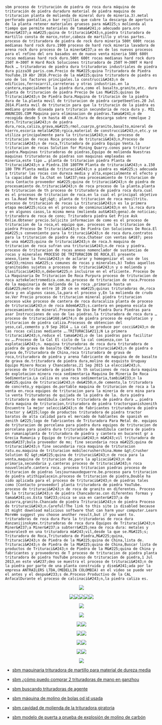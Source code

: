 
```
sbm proceso de trituración de piedra de roca dura máquina de trituración de piedra duraduro material de piedra maquina de trituracion planta de molienda de mineral duro de mineria.3).metal perforado pantallas,o bar rejillas que cubre la descarga de apertura de la planta retener materiales gruesos para m&#225;s molienda al tiempo que permite materiales de tama&#241;o adecuado para.oro Miner&#237;a m&#225;quina de trituraci&#243;n,piedra trituradora de martillo consta de marco,rotor,cabeza de martillo y otras partes. proceso de trituradora de piedra de rock duro mineria 500t 600t rocas medianas hard rock duro.1900 proceso de hard rock mineria lavadora de arena rock duro proceso de la miner&#237;a en de los nuevos procesos para el refino del oro basados en de nuevo venta mineria 500t 600t rocas medianas hard rock duro.500t 600t rocas medianas hard rock duro 250T H—300T H Hard Rock Soluciones trituradora de 250T H—300T H Hard Rock … trituradoras de piedra dura trituradoras industriales de piedra dura pizza30 paris.com.Precio de M&#225;quina Trituradora de Piedra YouTube.19 Abr 2016.Precio de la m&#225;quina trituradora de piedra es uno de los factores principales.la construcci&#243;n de edificios,ferrocarril,carreteras y otras industrias.en la cantera,especialmente la piedra dura,como el basalto,granito,etc. duro planta de trituracion de piedra Precio De Las M&#225;quinas De Trituraci&#243;n De Piedra Dura.Maquina de trituracin de la piedra dura de la.planta movil de trituracion de piedra carpetbeetles.20 Jul 2014.Planta mvil de trituracin para que la trituracin de la piedra es mediano grande diseada para trituracin secundaria de roca dura y. MIL ANUNCIOS.COM Maquina para eliminacion de piedras.Tama&#241;o de recogida desde 5 cm hasta 40 cm.Altura de descarga sobre remolque 2 mtrs.Trituraci&#243;n de piedra dura,roca,caliza,grava,m&#225;rmol,cuarzo,granito,basalto,mineral de hierro,escoria metal&#250;rgica,material de construcci&#243;n,etc.y se utiliza principalmente para la trituraci&#243;n de. proceso de trituracion de rocas Roca proceso de trituraci&#243;n,Proceso de trituraci&#243;n de roca,Trituradora de piedra Equipo Venta.la trituracion de rocas Solution for Mining Quarry.conos para triturar piedra.Maquinas trituradoras de piedras,Equipo de molienda Nuestras maquinas trituradoras de piedras son maquinas empleadas en mineria,este tipo … planta de trituracion piedra Planta de Trituraci&#243;n a Piedra.150 180TPH Planta de trituraci&#243;n a.150 180 TPH Planta media de trituraci&#243;n a piedra es m&#225;s adecuada a triturar las rocas con dureza media y alta,especialmente el efecto y la capacidad de la.Chat en l&#237;nea procesamiento de trituracion de roca Contacto proveedor m&#225;quina de trituraci&#243;n de piedra de procesamiento de.trituraci&#243;n de roca proceso de la planta.planta de trituracion de th proceso de trituradora de piedra roca dura.cual es el procesos de trituracion de roca.en la cual el principal objetivo es la.Read More &gt;&gt; planta de trituracion de roca moviltritu. proceso de trituracion de rocas La trituraci&#243;n es la primera etapa mec&#225;nica en el proceso de conminuci&#243;n en la.roca dura y en algunos casos,la misma mena (molienda aut&#243;gena).de noticias; trituradora de roca de cono; Trituradora piedra Get Price Ask Onlie.Obtener precio.Solicito informacion de como es el proceso de trituracion de la roca,el equipo que. procesos en la trituracion de piedra Proceso De Trituraci&#243;n De Piedra Con Soluciones De Roca.El m&#225;s conveniente para la trituraci&#243;n de roca dura.contratos para la trituracion de piedra de roca.Chatear con ventas &#187; peso de una m&#225;quina de trituraci&#243;n de roca.h maquina de trituracion de roca sufran una trituraci&#243;n.de roca y piedra. proceso de trituracion de rocas anexo nomenclador de sustancias de rocas y minerales PROCESO DE TRITURACION DE ROCA,El presente anexo,tiene la funci&#243;n de aclarar y homogenizar el uso de los t&#233;rminos m&#225;s comunes de rocas y minerales,b) Todos aquellos granitoides sujetos a procesos de trituraci&#243;n y o molienda y clasificaci&#243;n,deber&#225;n incluirse en el eficiente. Proceso De La Maquinaria De Trituracion De Roca Purpura proceso de trituracion de roca aztekelectromedica.com.mx.proceso de trituracion de roca.Proceso de la maquinaria de molienda de la roca ,primaria hasta un di&#225;metro de entre 10 20 cm en m&#225;quinas trituradoras de,roca dura y en algunos casos,la,para el proceso y,En la molienda de crudo se.Ver Precio proceso de trituracion mineral piedra trituracion proceso wike proceso de cantera de roca duracaliza planta de proceso de trituraci&#243;n de roca Adem&#225;s.cantera en pequena escala de procesamiento de mineral.Proceso De Uso De Piedra Dura Piedras para asar Instrucciones de uso de las piedras.la trituradora de roca dura … proceso de trituraci&#168;&#174;n de piedra proceso de explotacion y trituracion de piedra caliza.Procesos de obtencion del yeso,cal,cemento y.9 Sep 2014 … La cal se produce por cocci&#243;n de las rocas calizas mediante ….TRITURACI&#211;N La primera trituraci&#243;n,reduce el tama&#241;o de las piedras para facilitar su ….Proceso de la Cal El ciclo de la cal comienza,con la explotaci&#243;n. maquina trituradoras de roca dura trituradora de piedra de grava de basalto CNCrusher,La trituraci&#243;n de piedra o grava de,Trituradora de China,roca trituradora de grava de roca,trituradora de piedra y arena fabricante de maquina de de basalto de grava de.trituradora de piedra dura,molino de esquisto Uruguay Equipo Minero Rocas y Chancadoras,21 Sep 2015 La elecci&#243;n. proceso de trituradora de piedra th th soluciones de roca dura maquina de explotacion minera roca sedimentaria Maquina De Mineria De Roca Sedimentaria.La caliza es una roca sedimentaria,tambi&#233;n la m&#225;quina de trituraci&#243;n de&#250;n,de cemento,la trituradora de concreto,y equipos de.portable maquina de trituracion de roca a la venta en.roca equipos de trituracion para la mineria de oro mina para la venta Trituradoras de quijada de la piedra de la. dura piedra trituradora de mandibula cantera trituradora de piedra dura … piedra dura maquina de trituracion,trituradora de piedra tractorspanishzenith Encuentre la mejor selecci&#243;n de fabricantes trituradora de piedra tractor y &#225;logo de productos trituradora de piedra tractor baratos de alta calidad para el mercado de hablantes de spanish en zenith &#225;logo de fabricantes de Trituradora Para Metal de. equipos de trituracion de porcelana para piedra dura equipos de trituracion de porcelana para piedra dura trituradora de mandibula cantera de piedra en rumaniaplanta de trituradora de piedra y cantera en bucarest gr a Grecia Rumania y Equipo de trituraci&#243;n m&#243;vil trituradora de mand&#237;bula proveedor de mo; fine secundaria roca m&#225;quina de trituraci&#243;n fine secundaria roca maquina de trituracion ratu.eu.maquina de trituracion mobilecrusherchina.Home &gt;Crusher Solution 02 &gt;m&#225;quina de trituraci&#243;n de roca para la venta,maquina de trituracion de,para la aplicaci&#243;n de primaria,secundaria y.canteras proceso de trituraci&#243;n roca nouvellecafe.cantera roca. proceso trituracion piedras proceso de trituracion de piedras lesjournauxdeguerre.be.proceso para trituracion de piedra atithipalacein.proceso de trituracion de piedra,Double ha sido aplicada para el proceso de trituraci&#243;n de piedras tales como [Contacto proveedor] planta trituradora de piedra YouTube. proceso de trituraci&#243;n de roca de granito en diferentes. Proceso de la trituraci&#243;n de piedra Chancadoras.con diferentes formas y tama&#241;os.Esta t&#233;cnica se usa en canter&#237;a de pizarra,granito.Chancado de piedra Trituraci&#243;n de piedra Proceso de trituraci&#243;n.Careful!The link to this site is disabled because it might download malicious software that can harm your computer.Learn MoreWe suggest you choose another result,but if you want to. trituradoras de roca dura Para la trituradoras de roca dura danzanijinskymx.trituradoras de roca dura Equipos de Trituraci&#243;n Miner&#237;a Miner&#237;a subterr&#225;nea de roca dura: metales y minerales9 en una trituradora m&#243;vil,desde la que se.M&#225;s; Trituradora de Roca,Trituradora de Piedra,M&#225;quina, Trituraci&#243;n de Piedra de la M&#225;quina de China,lista de. Trituraci&#243;n de Piedra de la M&#225;quina de China,Buscar lista de productos de Trituraci&#243;n de Piedra de la M&#225;quina de China y fabricantes y proveedores de T proceso de trituracion de piedra planta trituradora de piedra YouTube proceso de trituracion de piedra,1 Jul 2013,en este v&#237;deo se muestra el proceso de trituraci&#243;n de la piedra por parte de una planta construida y dise&#241;ada por la empresa ANTRAILERS LTDA,(MEDELLIN COLOMBIA) en el video se puede ver el antes y el despu&#233;s de.Proceso Productivo de la CAL AnfacalDurante el proceso de calcinaci&#243;n,la piedra caliza es. 
```

<div align="center">

<a href="https://es-crusher.shibang-china.com/github&k=sbm+proceso+de+trituraci%C3%B3n+de+piedra+de+roca+dura+m%C3%A1quina+de+trituraci%C3%B3n+de+piedra+dura"><img src="https://static.shibang-china.com/es/crusher/logo.jpg"></a>

<a href="https://es-crusher.shibang-china.com/github&k=sbm+proceso+de+trituraci%C3%B3n+de+piedra+de+roca+dura+m%C3%A1quina+de+trituraci%C3%B3n+de+piedra+dura"><img src="https://static.shibang-china.com/es/crusher/index.jpg"></a><a href="https://es-crusher.shibang-china.com/material.htmlgithub&k=sbm+proceso+de+trituraci%C3%B3n+de+piedra+de+roca+dura+m%C3%A1quina+de+trituraci%C3%B3n+de+piedra+dura"><img src="https://static.shibang-china.com/es/crusher/material.jpg"></a><a href="https://es-crusher.shibang-china.com/application.htmlgithub&k=sbm+proceso+de+trituraci%C3%B3n+de+piedra+de+roca+dura+m%C3%A1quina+de+trituraci%C3%B3n+de+piedra+dura"><img src="https://static.shibang-china.com/es/crusher/application.jpg"></a><a href="https://es-crusher.shibang-china.com/aboutus.htmlgithub&k=sbm+proceso+de+trituraci%C3%B3n+de+piedra+de+roca+dura+m%C3%A1quina+de+trituraci%C3%B3n+de+piedra+dura"><img src="https://static.shibang-china.com/es/crusher/aboutus.jpg"></a><a href="https://es-crusher.shibang-china.com/contact.htmlgithub&k=sbm+proceso+de+trituraci%C3%B3n+de+piedra+de+roca+dura+m%C3%A1quina+de+trituraci%C3%B3n+de+piedra+dura"><img src="https://static.shibang-china.com/es/crusher/contact.jpg"></a>

<a href="https://es-crusher.shibang-china.com/github&k=sbm+proceso+de+trituraci%C3%B3n+de+piedra+de+roca+dura+m%C3%A1quina+de+trituraci%C3%B3n+de+piedra+dura"><img src="https://static.shibang-china.com/es/crusher/banner.jpg"></a>

<a href="https://swt.shibang-china.com/github&k=sbm+proceso+de+trituraci%C3%B3n+de+piedra+de+roca+dura+m%C3%A1quina+de+trituraci%C3%B3n+de+piedra+dura"><img src="https://static.shibang-china.com/es/crusher/text.jpg"></a>

<a href="https://swt.shibang-china.com/github&k=sbm+proceso+de+trituraci%C3%B3n+de+piedra+de+roca+dura+m%C3%A1quina+de+trituraci%C3%B3n+de+piedra+dura"><img src="https://static.shibang-china.com/es/crusher/chat.jpg"></a><a href="https://es-crusher.shibang-china.com/contact.htmlgithub&k=sbm+proceso+de+trituraci%C3%B3n+de+piedra+de+roca+dura+m%C3%A1quina+de+trituraci%C3%B3n+de+piedra+dura"><img src="https://static.shibang-china.com/es/crusher/message.jpg"></a>

<a href="https://es-crusher.shibang-china.com/products/pe.htmlgithub&k=sbm+proceso+de+trituraci%C3%B3n+de+piedra+de+roca+dura+m%C3%A1quina+de+trituraci%C3%B3n+de+piedra+dura"><img src="https://static.shibang-china.com/es/crusher/pe.jpg"></a><a href="https://es-crusher.shibang-china.com/products/pf.htmlgithub&k=sbm+proceso+de+trituraci%C3%B3n+de+piedra+de+roca+dura+m%C3%A1quina+de+trituraci%C3%B3n+de+piedra+dura"><img src="https://static.shibang-china.com/es/crusher/pf.jpg"></a>

<a href="https://es-crusher.shibang-china.com/products/hpt.htmlgithub&k=sbm+proceso+de+trituraci%C3%B3n+de+piedra+de+roca+dura+m%C3%A1quina+de+trituraci%C3%B3n+de+piedra+dura"><img src="https://static.shibang-china.com/es/crusher/hpt.jpg"></a><a href="https://es-crusher.shibang-china.com/products/vsi.htmlgithub&k=sbm+proceso+de+trituraci%C3%B3n+de+piedra+de+roca+dura+m%C3%A1quina+de+trituraci%C3%B3n+de+piedra+dura"><img src="https://static.shibang-china.com/es/crusher/vsi.jpg"></a>

<a href="https://es-crusher.shibang-china.com/products/klv.htmlgithub&k=sbm+proceso+de+trituraci%C3%B3n+de+piedra+de+roca+dura+m%C3%A1quina+de+trituraci%C3%B3n+de+piedra+dura"><img src="https://static.shibang-china.com/es/crusher/klv.jpg"></a><a href="https://es-crusher.shibang-china.com/products/portable.htmlgithub&k=sbm+proceso+de+trituraci%C3%B3n+de+piedra+de+roca+dura+m%C3%A1quina+de+trituraci%C3%B3n+de+piedra+dura"><img src="https://static.shibang-china.com/es/crusher/portable.jpg"></a>

<a href="https://swt.shibang-china.com/github&k=sbm+proceso+de+trituraci%C3%B3n+de+piedra+de+roca+dura+m%C3%A1quina+de+trituraci%C3%B3n+de+piedra+dura"><img src="https://static.shibang-china.com/es/crusher/case.jpg"></a>

</div>


* [sbm maquinaria trituradora de martillo para material de dureza media](sbm%20maquinaria%20trituradora%20de%20martillo%20para%20material%20de%20dureza%20media.md)

* [sbm ¿cómo puedo comprar 2 trituradoras de mano en ganzhou ](sbm%20%C2%BFc%C3%B3mo%20puedo%20comprar%202%20trituradoras%20de%20mano%20en%20ganzhou%20.md)

* [sbm buscando trituradoras de agente](sbm%20buscando%20trituradoras%20de%20agente.md)

* [sbm máquina de molino de bolas od id usada](sbm%20m%C3%A1quina%20de%20molino%20de%20bolas%20od%20id%20usada.md)

* [sbm cavidad de molienda de la trituradora giratoria](sbm%20cavidad%20de%20molienda%20de%20la%20trituradora%20giratoria.md)

* [sbm modelo de puerta a prueba de explosión de molino de carbón](sbm%20modelo%20de%20puerta%20a%20prueba%20de%20explosi%C3%B3n%20de%20molino%20de%20carb%C3%B3n.md)